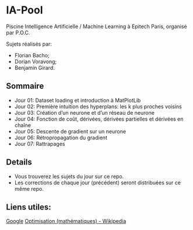 # IA-Pool
Piscine Intelligence Artificielle / Machine Learning à Epitech Paris, organisé par P.O.C.

Sujets réalisés par:
- Florian Bacho;
- Dorian Voravong;
- Benjamin Girard.

## Sommaire
- Jour 01: Dataset loading et introduction à MatPlotLib
- Jour 02: Première intuition des hyperplans: les k plus proches voisins
- Jour 03: Création d’un neurone et d’un réseau de neurone
- Jour 04: Fonction de coût, dérivées, dérivées partielles et dérivées en chaîne
- Jour 05: Descente de gradient sur un neurone
- Jour 06: Rétropropagation du gradient
- Jour 07: Rattrapages

## Details
- Vous trouverez les sujets du jour sur ce repo.
- Les corrections de chaque jour (précédent) seront distribuées sur ce même repo.

## Liens utiles:
[Google](https://www.google.com)
[Optimisation (mathématiques) - Wikipedia](https://fr.wikipedia.org/wiki/Optimisation_(math%C3%A9matiques))
